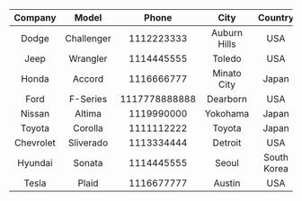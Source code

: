 | Company | Model | Phone | City | Country | Staff | Industry |
|:---:|:---:|:---:|:---:|:---:|:---:|:---:|
|Dodge | Challenger|1112223333| Auburn Hills |USA| 90,000| Auto
|Jeep| Wrangler| 1114445555|Toledo| USA| 90,000| Auto
|Honda| Accord| 1116666777| Minato City| Japan|30,000| Auto
|Ford| F-Series| 1117778888888| Dearborn| USA|186,000| Auto
|Nissan| Altima| 1119990000| Yokohama| Japan| 138,893| Auto
|Toyota| Corolla| 1111112222|Toyota| Japan| 361,907| Auto
|Chevrolet| Sliverado| 1113334444| Detroit| USA| 155,000| Auto
|Hyundai| Sonata| 1114445555| Seoul| South Korea| 104,731| Auto
|Tesla| Plaid| 1116677777| Austin| USA| 99,000| Auto